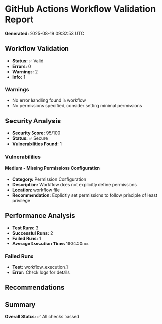 # GitHub Actions Workflow Validation Report

**Generated:** 2025-08-19 09:32:53 UTC

## Workflow Validation

- **Status:** ✅ Valid
- **Errors:** 0
- **Warnings:** 2
- **Info:** 1
### Warnings

- No error handling found in workflow
- No permissions specified, consider setting minimal permissions

## Security Analysis

- **Security Score:** 95/100
- **Status:** ✅ Secure
- **Vulnerabilities Found:** 1

### Vulnerabilities

#### Medium - Missing Permissions Configuration

- **Category:** Permission Configuration
- **Description:** Workflow does not explicitly define permissions
- **Location:** workflow file
- **Recommendation:** Explicitly set permissions to follow principle of least privilege

## Performance Analysis

- **Test Runs:** 3
- **Successful Runs:** 2
- **Failed Runs:** 1
- **Average Execution Time:** 1904.50ms

### Failed Runs

- **Test:** workflow_execution_1
- **Error:** Check logs for details

## Recommendations

## Summary

**Overall Status:** ✅ All checks passed

